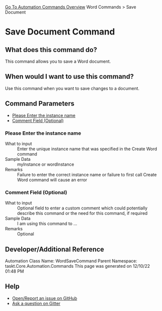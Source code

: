 <!--TITLE: Save Document Command -->
<!-- SUBTITLE: a command in the Word Commands group. -->
[Go To Automation Commands Overview](/automation-commands.md)
Word Commands &gt; Save Document


# Save Document Command


## What does this command do?
This command allows you to save a Word document.


## When would I want to use this command?
Use this command when you want to save changes to a document.


## Command Parameters
- [Please Enter the instance name](#param_0)
- [Comment Field (Optional)](#param_1)


<a id="param_0"></a>
### Please Enter the instance name


<dl>
<dt>What to input</dt><dd>Enter the unique instance name that was specified in the Create Word command</dd>
<dt>Sample Data</dt><dd>myInstance or wordInstance</dd>
<dt>Remarks</dt><dd>Failure to enter the correct instance name or failure to first call Create Word command will cause an error</dd>
</dl>




<a id="param_1"></a>
### Comment Field (Optional)


<dl>
<dt>What to input</dt><dd>Optional field to enter a custom comment which could potentially describe this command or the need for this command, if required</dd>
<dt>Sample Data</dt><dd>I am using this command to ...</dd>
<dt>Remarks</dt><dd>Optional</dd>
</dl>




## Developer/Additional Reference
Automation Class Name: WordSaveCommand
Parent Namespace: taskt.Core.Automation.Commands
This page was generated on 12/10/22 01:48 PM


## Help
- [Open/Report an issue on GitHub](https://github.com/rcktrncn/taskt/issues/new)
- [Ask a question on Gitter](https://gitter.im/taskt-rpa/Lobby)
